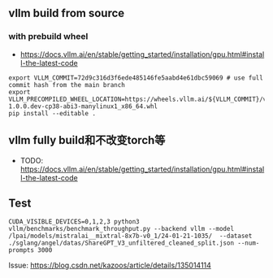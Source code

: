## vllm build from source
### with prebuild wheel
* https://docs.vllm.ai/en/stable/getting_started/installation/gpu.html#install-the-latest-code
```
export VLLM_COMMIT=72d9c316d3f6ede485146fe5aabd4e61dbc59069 # use full commit hash from the main branch
export VLLM_PRECOMPILED_WHEEL_LOCATION=https://wheels.vllm.ai/${VLLM_COMMIT}/vllm-1.0.0.dev-cp38-abi3-manylinux1_x86_64.whl
pip install --editable .
```
## vllm fully build和不改变torch等
* TODO:  https://docs.vllm.ai/en/stable/getting_started/installation/gpu.html#install-the-latest-code

## Test
```
CUDA_VISIBLE_DEVICES=0,1,2,3 python3 vllm/benchmarks/benchmark_throughput.py --backend vllm --model /lpai/models/mistralai__mixtral-8x7b-v0_1/24-01-21-1035/  --dataset ./sglang/angel/datas/ShareGPT_V3_unfiltered_cleaned_split.json --num-prompts 3000
```

Issue: https://blog.csdn.net/kazoos/article/details/135014114
